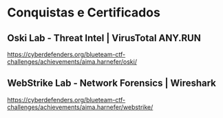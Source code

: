 # Conquistas e Certificados
## Oski Lab - Threat Intel | VirusTotal ANY.RUN
https://cyberdefenders.org/blueteam-ctf-challenges/achievements/aima.harnefer/oski/

## WebStrike Lab - Network Forensics | Wireshark
https://cyberdefenders.org/blueteam-ctf-challenges/achievements/aima.harnefer/webstrike/
